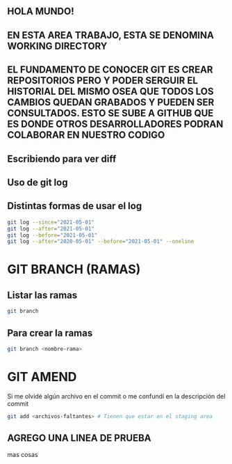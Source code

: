 ## HOLA MUNDO!
## EN ESTA AREA TRABAJO, ESTA SE DENOMINA WORKING DIRECTORY
## EL FUNDAMENTO DE CONOCER GIT ES CREAR REPOSITORIOS PERO Y PODER SERGUIR EL HISTORIAL DEL MISMO OSEA QUE TODOS LOS CAMBIOS QUEDAN GRABADOS Y PUEDEN SER CONSULTADOS. ESTO SE SUBE A GITHUB QUE ES DONDE OTROS DESARROLLADORES PODRAN COLABORAR EN NUESTRO CODIGO


## Escribiendo para ver diff
## Uso de git log
## Distintas formas de usar el log

```sh
git log --since="2021-05-01"
git log --after="2021-05-01"
git log --before="2021-05-01"
git log --after="2020-05-01" --before="2021-05-01" --oneline
```

# GIT BRANCH (RAMAS)

## Listar las ramas

```sh
git branch
```

## Para crear la ramas

```sh
git branch <nombre-rama>
```
# GIT AMEND 
Si me olvidé algún archivo en el commit o me confundí en la descripción del commit

```sh
git add <archivos-faltantes> # Tienen que estar en el staging area
```

## AGREGO UNA LINEA DE PRUEBA
mas cosas